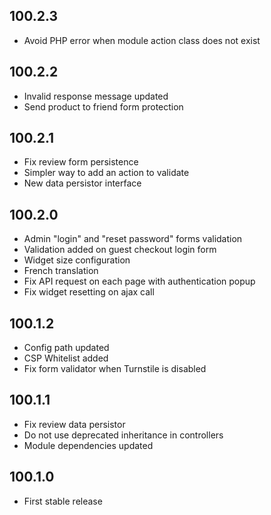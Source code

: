 ## 100.2.3

- Avoid PHP error when module action class does not exist

## 100.2.2

- Invalid response message updated
- Send product to friend form protection

## 100.2.1

- Fix review form persistence
- Simpler way to add an action to validate
- New data persistor interface

## 100.2.0

- Admin "login" and "reset password" forms validation
- Validation added on guest checkout login form
- Widget size configuration
- French translation
- Fix API request on each page with authentication popup
- Fix widget resetting on ajax call

## 100.1.2

- Config path updated
- CSP Whitelist added
- Fix form validator when Turnstile is disabled

## 100.1.1

- Fix review data persistor
- Do not use deprecated inheritance in controllers
- Module dependencies updated

## 100.1.0

- First stable release
